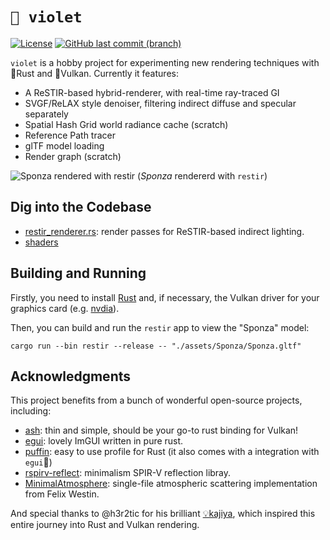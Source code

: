 # `🌈 violet`

[![License](https://img.shields.io/badge/license-MIT-blue)](https://github.com/lhiuming/violet/blob/main/LICENSE)
[![GitHub last commit (branch)](https://img.shields.io/github/last-commit/lhiuming/violet/main)](https://github.com/lhiuming/violet/commits/main)

`violet` is a hobby project for experimenting new rendering techniques with 🦀Rust and 🌋Vulkan. Currently it features:

- A ReSTIR-based hybrid-renderer, with real-time ray-traced GI
- SVGF/ReLAX style denoiser, filtering indirect diffuse and specular separately
- Spatial Hash Grid world radiance cache (scratch)
- Reference Path tracer
- glTF model loading
- Render graph (scratch)

![Sponza rendered with restir](https://github.com/lhiuming/violet/assets/2281376/527df52f-1130-43c2-a38f-8a2f1467d43a)
(*Sponza* rendererd with `restir`)

## Dig into the Codebase

- [restir_renderer.rs](https://github.com/lhiuming/violet/blob/main/src/bin/restir/restir_renderer.rs): render passes for ReSTIR-based indirect lighting.
- [shaders](https://github.com/lhiuming/violet/tree/main/shader)

## Building and Running

Firstly, you need to install [Rust](https://www.rust-lang.org/tools/install) and, if necessary, the Vulkan driver for your graphics card (e.g. [nvdia](https://developer.nvidia.com/vulkan-driver)).

Then, you can build and run the `restir` app to view the "Sponza" model:

```
cargo run --bin restir --release -- "./assets/Sponza/Sponza.gltf"
```

## Acknowledgments

This project benefits from a bunch of wonderful open-source projects, including: 

- [ash](https://github.com/ash-rs/ash): thin and simple, should be your go-to rust binding for Vulkan!
- [egui](https://github.com/emilk/egui): lovely ImGUI written in pure rust.
- [puffin](https://github.com/EmbarkStudios/puffin): easy to use profile for Rust (it also comes with a integration with `egui`👏)
- [rspirv-reflect](https://github.com/Traverse-Research/rspirv-reflect): minimalism SPIR-V reflection libray.
- [MinimalAtmosphere](https://github.com/Fewes/MinimalAtmosphere): single-file atmospheric scattering implementation from Felix Westin.

And special thanks to @h3r2tic for his brilliant [💡kajiya](https://github.com/EmbarkStudios/kajiya), which inspired this entire journey into Rust and Vulkan rendering.
